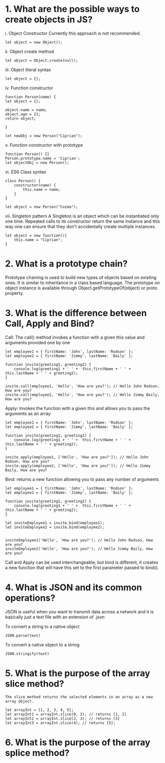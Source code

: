 # 1. What are the possible ways to create objects in JS?

i. Object Constructor
Currently this approach is not recommended.

    let object = new Object();

ii. Object create method

    let object = Object.create(null);

iii. Object literal syntax

    let object = {};

iv. Function constructor

    function Person(name) {
    let object = {};

    object.name = name;
    object.age = 21;
    return object;

    }

    let newObj = new Person("Ciprian");

v. Function constructor with prototype

    function Person() {}
    Person.prototype.name = 'Ciprian';
    let objectObj = new Person();

vi. ES6 Class syntax

    class Person() {
        constructor(name) {
            this.name = name;
        }
    }

    let object = new Person("Cozma");

vii. Singleton pattern
A Singleton is an object which can be instantiated only one time.
Repeated calls to its constructor return the same instance and this way one can ensure that they don't accidentally create multiple instances.

    let object = new function(){
        this.name = "Ciprian";
    }

# 2. What is a prototype chain?

Prototype chaining is used to build new types of objects based on existing ones. It is similar to inheritance in a class based language.
The prototype on object instance is available through Object.getPrototypeOf(object) or proto property.

# 3. What is the difference between Call, Apply and Bind?

Call: The call() method invokes a function with a given this value and arguments provided one by one

    let employee1 = { firstName: 'John', lastName: 'Rodson' };
    let employee2 = { firstName: 'Jimmy', lastName: 'Baily' };

    function invite(greeting1, greeting2) {
        console.log(greeting1 + ' ' +  this.firstName + ' ' + this.lastName + ' ' + greeting2);
    }

    invite.call(employee1, 'Hello', 'How are you?'); // Hello John Rodson, How are you?
    invite.call(employee2, 'Hello', 'How are you?'); // Hello Jimmy Baily, How are you?

Apply: Invokes the function with a given this and allows you to pass the arguments as an array

    let employee1 = { firstName: 'John', lastName: 'Rodson' };
    let employee2 = { firstName: 'Jimmy', lastName: 'Baily' };

    function invite(greeting1, greeting2) {
        console.log(greeting1 + ' ' +  this.firstName + ' ' + this.lastName + ' ' + greeting2);
    }

    invite.apply(employee1, ['Hello', 'How are you?']); // Hello John Rodson, How are you?
    invite.apply(employee2, ['Hello', 'How are you?']); // Hello Jimmy Baily, How are you?

Bind: returns a new function allowing you to pass any number of arguments

    let employee1 = { firstName: 'John', lastName: 'Rodson' };
    let employee2 = { firstName: 'Jimmy', lastName: 'Baily' };

    function invite(greeting1, greeting2) {
        console.log(greeting1 + ' ' +  this.firstName + ' ' + this.lastName + ' ' + greeting2);
    }

    let inviteEmployee1 = invite.bind(employee1);
    let inviteEmployee2 = invite.bind(employee2);


    inviteEmployee1('Hello', 'How are you?'); // Hello John Rodson, How are you?
    inviteEmployee2('Hello', 'How are you?'); // Hello Jimmy Baily, How are you?

Call and Apply can be used interchangeable, but bind is different, it creates a new function that will have this set to the first parameter passed to bind().

# 4. What is JSON and its common operations?

JSON is useful when you want to transmit data across a network and it is basically just a text file with an extension of .json

To convert a string to a native object

    JSON.parse(text)

To convert a native object to a string

    JSON.stringify(text)

# 5. What is the purpose of the array slice method?

    The slice method returns the selected elements in an array as a new array object.

    let arrayInt = [1, 2, 3, 4, 5];
    let arrayInt1 = arrayInt.slice(0, 2); // returns [1, 2]
    let arrayInt2 = arrayInt.slice(2, 3); // returns [3]
    let arrayInt3 = arrayInt.slice(4); // returns [5];

# 6. What is the purpose of the array splice method?
